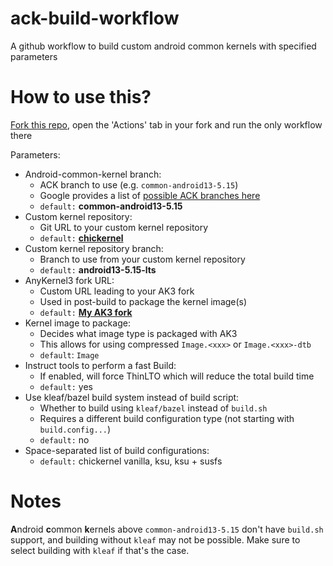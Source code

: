 # ack-build-workflow
A github workflow to build custom android common kernels with specified parameters

# How to use this?
[Fork this repo](https://github.com/chickendrop89/ack-build-workflow/fork), 
open the 'Actions' tab in your fork and run the only workflow there

Parameters:
- Android-common-kernel branch:
    - ACK branch to use (e.g. `common-android13-5.15`)
    - Google provides a list of [possible ACK branches here](https://source.android.com/docs/setup/reference/bazel-support)
    - `default:` **common-android13-5.15**
- Custom kernel repository:
    - Git URL to your custom kernel repository
    - `default:` **[chickernel](https://github.com/chickendrop89/device_xiaomi_unified-kernel)**
- Custom kernel repository branch:
    - Branch to use from your custom kernel repository
    - `default:` **android13-5.15-lts**
- AnyKernel3 fork URL:
    - Custom URL leading to your AK3 fork
    - Used in post-build to package the kernel image(s)
    - `default:` **[My AK3 fork](https://github.com/chickendrop89/AnyKernel3)**
- Kernel image to package:
    - Decides what image type is packaged with AK3
    - This allows for using compressed `Image.<xxx>` or `Image.<xxx>-dtb`
    - `default`: `Image`
- Instruct tools to perform a fast Build: 
    - If enabled, will force ThinLTO which will reduce the total build time
    - `default:` yes
- Use kleaf/bazel build system instead of build script:
    - Whether to build using `kleaf/bazel` instead of `build.sh`
    - Requires a different build configuration type (not starting with `build.config...`)
    - `default:` no
- Space-separated list of build configurations:
    - `default:` chickernel vanilla, ksu, ksu + susfs

# Notes
**A**ndroid **c**ommon **k**ernels above `common-android13-5.15` don't have `build.sh` support, 
and building without `kleaf` may not be possible. Make sure to select building with `kleaf` if that's the case.
